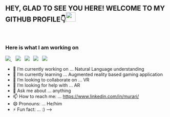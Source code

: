 <h2>HEY, GLAD TO SEE YOU HERE! WELCOME TO MY GITHUB PROFILE👇<img src="https://raw.githubusercontent.com/MartinHeinz/MartinHeinz/master/wave.gif" width="30px"></h2><br>

### Here is what I am working on

<a href="https://www.linkedin.com/in/murari/"><img src="https://img.shields.io/badge/LinkedIn-0077B5?style=for-the-badge&logo=linkedin&logoColor=white"></img>
</a>&nbsp;&nbsp; <a href="https://twitter.com/murarigoswami"><img src="https://img.shields.io/badge/Twitter-1DA1F2?style=for-the-badge&logo=twitter&logoColor=white"></img></a>&nbsp;&nbsp; <a href="https://github.com/murari-goswami"><img src="https://img.shields.io/badge/GitHub-100000?style=for-the-badge&logo=github&logoColor=white"></img></a>&nbsp;&nbsp; <a href="https://murari-goswami.github.io/"><img src="https://img.shields.io/badge/Hashnode-2962FF?style=for-the-badge&logo=hashnode&logoColor=white"></img></a>&nbsp;&nbsp; <a href="https://stackoverflow.com/users/4085994/murari-goswami"><img src="https://img.shields.io/badge/Stack_Overflow-FE7A16?style=for-the-badge&logo=stack-overflow&logoColor=white"></img></a>&nbsp;&nbsp; 


- 🔭 I’m currently working on ... Natural Language understanding
- 🌱 I’m currently learning ... Augmented reality based gaming application
- 👯 I’m looking to collaborate on ... VR
- 🤔 I’m looking for help with ... AR
- 💬 Ask me about ... anything
- 📫 How to reach me: ... https://www.linkedin.com/in/murari/
- 😄 Pronouns: ... He/him
- ⚡ Fun fact: ... :)
-->
